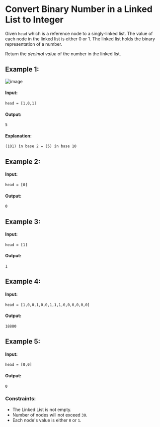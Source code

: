 # Convert Binary Number in a Linked List to Integer

Given `head` which is a reference node to a singly-linked list. The value of each node in the linked list is either 0 or 1. The linked list holds the binary representation of a number.

Return the *decimal value* of the number in the linked list.

 

## Example 1:
![image](https://user-images.githubusercontent.com/24850908/145092688-ddd900aa-1744-47d8-928c-2efa57a1b1cc.png)

#### Input: 
`head = [1,0,1]`

#### Output: 
`5`

#### Explanation: 
`(101) in base 2 = (5) in base 10`



## Example 2:

#### Input: 
`head = [0]`

#### Output: 
`0`



## Example 3:

#### Input: 
`head = [1]`

#### Output: 
`1`



## Example 4:

#### Input: 
`head = [1,0,0,1,0,0,1,1,1,0,0,0,0,0,0]`

#### Output: 
`18880`



## Example 5:

#### Input: 
`head = [0,0]`

#### Output: 
`0`
 


### Constraints:
- The Linked List is not empty.
- Number of nodes will not exceed `30`.
- Each node's value is either `0` or `1`.
